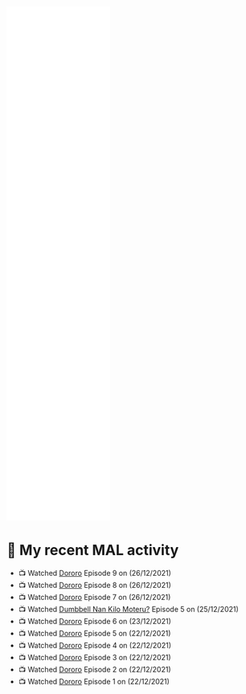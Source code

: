 ![Metrics](https://github.com/noxan-dev/noxan-dev/blob/main/github-metrics.svg)

# 🌸 My recent MAL activity

<!-- MAL_ACTIVITY:start -->

- 📺 Watched [Dororo](https://myanimelist.net/anime/37520) Episode 9 on (26/12/2021)
- 📺 Watched [Dororo](https://myanimelist.net/anime/37520) Episode 8 on (26/12/2021)
- 📺 Watched [Dororo](https://myanimelist.net/anime/37520) Episode 7 on (26/12/2021)
- 📺 Watched [Dumbbell Nan Kilo Moteru?](https://myanimelist.net/anime/39026) Episode 5 on (25/12/2021)
- 📺 Watched [Dororo](https://myanimelist.net/anime/37520) Episode 6 on (23/12/2021)
- 📺 Watched [Dororo](https://myanimelist.net/anime/37520) Episode 5 on (22/12/2021)
- 📺 Watched [Dororo](https://myanimelist.net/anime/37520) Episode 4 on (22/12/2021)
- 📺 Watched [Dororo](https://myanimelist.net/anime/37520) Episode 3 on (22/12/2021)
- 📺 Watched [Dororo](https://myanimelist.net/anime/37520) Episode 2 on (22/12/2021)
- 📺 Watched [Dororo](https://myanimelist.net/anime/37520) Episode 1 on (22/12/2021)

<!-- MAL_ACTIVITY:end -->
